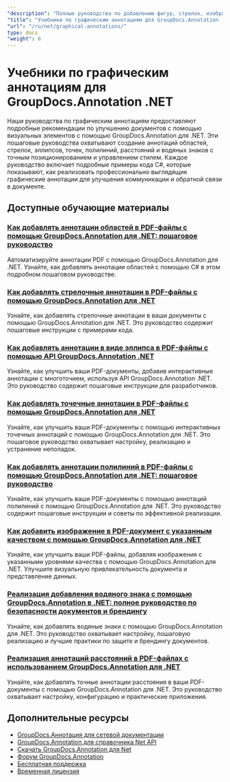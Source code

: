 ```yaml
---
"description": "Полные руководства по добавлению фигур, стрелок, изображений и графических элементов в документы с помощью GroupDocs.Annotation для .NET."
"title": "Учебники по графическим аннотациям для GroupDocs.Annotation .NET"
"url": "/ru/net/graphical-annotations/"
type: docs
"weight": 6
---
```


# Учебники по графическим аннотациям для GroupDocs.Annotation .NET

Наши руководства по графическим аннотациям предоставляют подробные рекомендации по улучшению документов с помощью визуальных элементов с помощью GroupDocs.Annotation для .NET. Эти пошаговые руководства охватывают создание аннотаций областей, стрелок, эллипсов, точек, полилиний, расстояний и водяных знаков с точным позиционированием и управлением стилем. Каждое руководство включает подробные примеры кода C#, которые показывают, как реализовать профессионально выглядящие графические аннотации для улучшения коммуникации и обратной связи в документе.

## Доступные обучающие материалы

### [Как добавлять аннотации областей в PDF-файлы с помощью GroupDocs.Annotation для .NET: пошаговое руководство](./groupdocs-annotation-net-area-pdf/)
Автоматизируйте аннотации PDF с помощью GroupDocs.Annotation для .NET. Узнайте, как добавлять аннотации областей с помощью C# в этом подробном пошаговом руководстве.

### [Как добавлять стрелочные аннотации в PDF-файлы с помощью GroupDocs.Annotation для .NET](./add-arrow-annotations-groupdocs-annotation-dotnet/)
Узнайте, как добавлять стрелочные аннотации в ваши документы с помощью GroupDocs.Annotation для .NET. Это руководство содержит пошаговые инструкции с примерами кода.

### [Как добавлять аннотации в виде эллипса в PDF-файлы с помощью API GroupDocs.Annotation .NET](./add-ellipse-annotation-groupdocs-annotation-dotnet/)
Узнайте, как улучшить ваши PDF-документы, добавив интерактивные аннотации с многоточием, используя API GroupDocs.Annotation .NET. Это руководство содержит пошаговые инструкции для разработчиков.

### [Как добавлять точечные аннотации в PDF-файлы с помощью GroupDocs.Annotation для .NET](./groupdocs-annotation-net-point-annotations-pdf/)
Узнайте, как улучшить ваши PDF-документы с помощью интерактивных точечных аннотаций с помощью GroupDocs.Annotation для .NET. Это пошаговое руководство охватывает настройку, реализацию и устранение неполадок.

### [Как добавлять аннотации полилиний в PDF-файлы с помощью GroupDocs.Annotation для .NET: пошаговое руководство](./polyline-annotation-groupdocs-net-guide/)
Узнайте, как улучшить ваши PDF-документы с помощью аннотаций полилиний с помощью GroupDocs.Annotation для .NET. Это руководство содержит пошаговые инструкции и советы по эффективной реализации.

### [Как добавить изображение в PDF-документ с указанным качеством с помощью GroupDocs.Annotation для .NET](./add-image-pdf-quality-groupdocs-annotation-net/)
Узнайте, как улучшить ваши PDF-файлы, добавляя изображения с указанными уровнями качества с помощью GroupDocs.Annotation для .NET. Улучшите визуальную привлекательность документа и представление данных.

### [Реализация добавления водяного знака с помощью GroupDocs.Annotation в .NET: полное руководство по безопасности документов и брендингу](./add-watermark-groupdocs-annotation-net-guide/)
Узнайте, как добавлять водяные знаки с помощью GroupDocs.Annotation для .NET. Это руководство охватывает настройку, пошаговую реализацию и лучшие практики по защите и брендингу документов.

### [Реализация аннотаций расстояний в PDF-файлах с использованием GroupDocs.Annotation для .NET](./implement-distance-annotations-pdfs-groupdocs-dotnet/)
Узнайте, как добавлять точные аннотации расстояния в ваши PDF-документы с помощью GroupDocs.Annotation для .NET. Это руководство охватывает настройку, конфигурацию и практические приложения.

## Дополнительные ресурсы

- [GroupDocs.Аннотация для сетевой документации](https://docs.groupdocs.com/annotation/net/)
- [GroupDocs.Annotation для справочника Net API](https://reference.groupdocs.com/annotation/net/)
- [Скачать GroupDocs.Annotation для Net](https://releases.groupdocs.com/annotation/net/)
- [Форум GroupDocs.Annotation](https://forum.groupdocs.com/c/annotation)
- [Бесплатная поддержка](https://forum.groupdocs.com/)
- [Временная лицензия](https://purchase.groupdocs.com/temporary-license/)